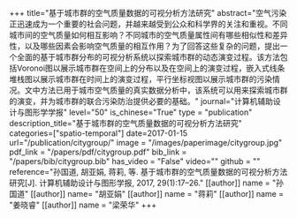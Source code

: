 +++
title="基于城市群的空气质量数据的可视分析方法研究"
abstract="空气污染正迅速成为一个重要的社会问题，并越来越受到公众和科学界的关注和重视。不同城市间的空气质量如何相互影响？不同城市的空气质量属性间有哪些相似性和差异性，以及哪些因素会影响空气质量的相互作用？为了回答这些复杂的问题，提出一个全面的基于城市群分布的可视分析系统以探索城市群的动态演变过程。该方法包括Voronoi图以展示城市群在空间上的分布以及在空间上的演变过程，嵌入式线条堆栈图以展示城市群在时间上的演变过程，平行坐标视图以展示城市群的污染情况。文中方法已用于城市空气质量的真实数据分析中，该系统可以用来探索城市群的演变，并为城市群的联合污染防治提供必要的基础。"
journal="计算机辅助设计与图形学学报"
level="50"
is_chinese="True"
type = "publication"
description_title="基于城市群的空气质量数据的可视分析方法研究"
categories=["spatio-temporal"]
date=2017-01-15
url="/publication/citygroup/"
image = "/images/paperimage/citygroup.jpg"
pdf_link = "/papers/pdf/citygroup.pdf"
bib_link = "/papers/bib/citygroup.bib"
has_video = "False"
video=""
github = ""
reference="孙国道, 胡亚娟, 蒋莉, 等. 基于城市群的空气质量数据的可视分析方法研究[J]. 计算机辅助设计与图形学报, 2017, 29(1):17–26."
[[author]]
name = "孙国道"
[[author]]
name= "胡亚娟"
[[author]]
name = "蒋莉"
[[author]]
name = "姜晓睿"
[[author]]
name = "梁荣华"
+++